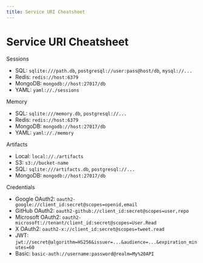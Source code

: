 ```yaml
---
title: Service URI Cheatsheet
---
```


# Service URI Cheatsheet

Sessions

- SQL: `sqlite:///path.db`, `postgresql://user:pass@host/db`, `mysql://...`
- Redis: `redis://host:6379`
- MongoDB: `mongodb://host:27017/db`
- YAML: `yaml://./sessions`

Memory

- SQL: `sqlite:///memory.db`, `postgresql://...`
- Redis: `redis://host:6379`
- MongoDB: `mongodb://host:27017/db`
- YAML: `yaml://./memory`

Artifacts

- Local: `local://./artifacts`
- S3: `s3://bucket-name`
- SQL: `sqlite:///artifacts.db`, `postgresql://...`
- MongoDB: `mongodb://host:27017/db`

Credentials

- Google OAuth2: `oauth2-google://client_id:secret@scopes=openid,email`
- GitHub OAuth2: `oauth2-github://client_id:secret@scopes=user,repo`
- Microsoft OAuth2: `oauth2-microsoft://tenant/client_id:secret@scopes=User.Read`
- X OAuth2: `oauth2-x://client_id:secret@scopes=tweet.read`
- JWT: `jwt://secret@algorithm=HS256&issuer=...&audience=...&expiration_minutes=60`
- Basic: `basic-auth://username:password@realm=My%20API`

